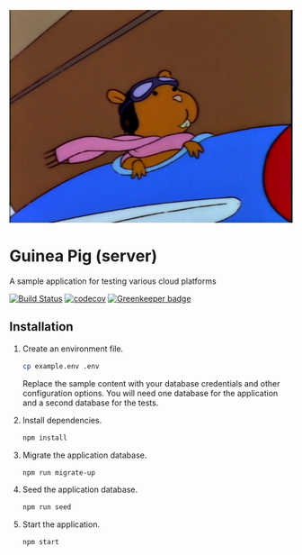 <p align="center">
  <img src="./guinea-pig.jpg" alt="Technically it's suppossed to be a hamster sitting in a little airplane. From The Simpsons episode 'Duffless'" />
</p>

# Guinea Pig (server)

A sample application for testing various cloud platforms

[![Build Status](https://travis-ci.com/thebinarypenguin/guinea-pig-server.svg?token=wgXbRDphARahAzHYfTQU&branch=master)](https://travis-ci.com/thebinarypenguin/guinea-pig-server)
[![codecov](https://codecov.io/gh/thebinarypenguin/guinea-pig-server/branch/master/graph/badge.svg?token=QBQ9cxGDUr)](https://codecov.io/gh/thebinarypenguin/guinea-pig-server)
[![Greenkeeper badge](https://badges.greenkeeper.io/thebinarypenguin/guinea-pig-server.svg)](https://greenkeeper.io/)

## Installation

 1. Create an environment file.

    ```sh
    cp example.env .env
    ```
    Replace the sample content with your database credentials and other
    configuration options. You will need one database for the application and a
    second database for the tests.

 2. Install dependencies.

    ```sh
    npm install
    ```

 3. Migrate the application database.

    ```sh
    npm run migrate-up
    ```

 4. Seed the application database.

    ```sh
    npm run seed
    ```

 5. Start the application.

    ```sh
    npm start
    ```
